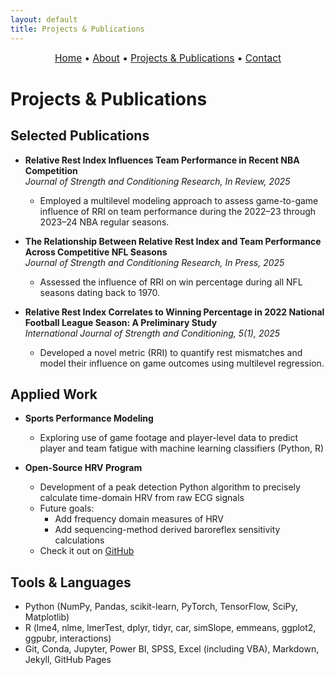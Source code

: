 ```yaml
---
layout: default
title: Projects & Publications
---
```


<div style="text-align:center; font-size: 1.1em; margin-bottom: 1.5em;">
  <a href="/">Home</a> • 
  <a href="/about">About</a> • 
  <a href="/projects">Projects & Publications</a> • 
  <a href="/contact">Contact</a>
</div>

# Projects & Publications

## Selected Publications
- **Relative Rest Index Influences Team Performance in Recent NBA Competition**  
   _Journal of Strength and Conditioning Research, In Review, 2025_  
  * Employed a multilevel modeling approach to assess game-to-game influence of RRI on team performance during the 2022–23 through 2023–24 NBA regular seasons.

- **The Relationship Between Relative Rest Index and Team Performance Across Competitive NFL Seasons**  
   _Journal of Strength and Conditioning Research, In Press, 2025_  
  * Assessed the influence of RRI on win percentage during all NFL seasons dating back to 1970.

- **Relative Rest Index Correlates to Winning Percentage in 2022 National Football League Season: A Preliminary Study**  
   _International Journal of Strength and Conditioning, 5(1), 2025_  
  * Developed a novel metric (RRI) to quantify rest mismatches and model their influence on game outcomes using multilevel regression.

## Applied Work
- **Sports Performance Modeling**  
  * Exploring use of game footage and player-level data to predict player and team fatigue with machine learning classifiers (Python, R)

- **Open-Source HRV Program**  
  * Development of a peak detection Python algorithm to precisely calculate time-domain HRV from raw ECG signals  
  * Future goals:
    - Add frequency domain measures of HRV  
    - Add sequencing-method derived baroreflex sensitivity calculations  
  * Check it out on [GitHub](https://github.com/apinzone/OS_HRV/)

## Tools & Languages
- Python (NumPy, Pandas, scikit-learn, PyTorch, TensorFlow, SciPy, Matplotlib)
- R (lme4, nlme, lmerTest, dplyr, tidyr, car, simSlope, emmeans, ggplot2, ggpubr, interactions)
- Git, Conda, Jupyter, Power BI, SPSS, Excel (including VBA), Markdown, Jekyll, GitHub Pages
